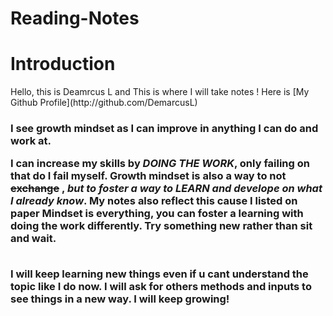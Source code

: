 <h1>Reading-Notes</h1>
<h1>Introduction</h1>
Hello, this is Deamrcus L and This is where I will take notes ! Here is [My Github Profile](http://github.com/DemarcusL)

<h3>
I see growth mindset as I can improve in anything I can do and work at.
<Br>

 I can increase my skills by *DOING THE WORK*, only failing on that do I **fail** myself.
Growth mindset is also a way to not ~~exchange~~ , ***but to foster a way to LEARN and develope on what I already know***.
My notes also reflect this cause I listed on paper Mindset is everything, you can foster a learning with doing the work differently. Try something new rather than sit and wait.
  
<Br> 
I will keep learning new things even if u cant understand the topic like I  do now. I will ask for others methods and inputs to see things in a new way. I will keep growing!
</h3> 

 
